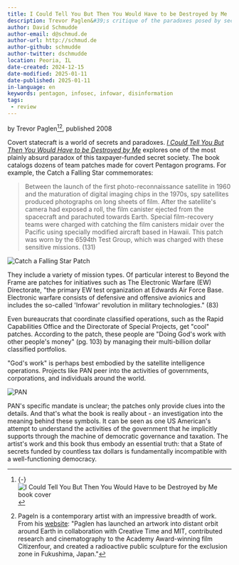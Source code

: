```yaml
---
title: I Could Tell You But Then You Would Have to be Destroyed by Me
description: Trevor Paglen&#39;s critique of the paradoxes posed by secret operations, one patch at a time.
author: David Schmudde
author-email: d@schmud.de
author-url: http://schmud.de
author-github: schmudde
author-twitter: dschmudde
location: Peoria, IL
date-created: 2024-12-15
date-modified: 2025-01-11
date-published: 2025-01-11
in-language: en
keywords: pentagon, infosec, infowar, disinformation
tags:
 - review
---
```


by Trevor Paglen[^cover][^paglen], published 2008

[^cover]: {-} ![*I Could Tell You But Then You Would Have to be Destroyed by Me* book cover](/img/book-covers/i-could-tell-you-but-then/book-cover.jpg)
[^paglen]: Pageln is a contemporary artist with an impressive breadth of work. From his [website](https://paglen.studio/bio/): "Paglen has launched an artwork into distant orbit around Earth in collaboration with Creative Time and MIT, contributed research and cinematography to the Academy Award-winning film Citizenfour, and created a radioactive public sculpture for the exclusion zone in Fukushima, Japan."

Covert statecraft is a world of secrets and paradoxes. *[I Could Tell You But Then You Would Have to be Destroyed by Me](https://openlibrary.org/books/OL12338972M/I_Could_Tell_You_but_Then_You_Would_Have_to_Be_Destroyed_by_Me)* explores one of the most plainly absurd paradox of this taxpayer-funded secret society. The book catalogs dozens of team patches made for covert Pentagon programs. For example, the Catch a Falling Star commemorates:

> Between the launch of the first photo-reconnaissance satellite in 1960 and the maturation of digital imaging chips in the 1970s, spy satellites produced photographs on long sheets of film. After the satellite's camera had exposed a roll, the film canister ejected from the spacecraft and parachuted towards Earth. Special film-recovery teams were charged with catching the film canisters midair over the Pacific using specially modified aircraft based in Hawaii. This patch was worn by the 6594th Test Group, which was charged with these sensitive missions. (131)

![Catch a Falling Star Patch](/img/book-covers/i-could-tell-you-but-then/catch-a-falling-star.jpg)

They include a variety of mission types. Of particular interest to Beyond the Frame are patches for initiatives such as The Electronic Warfare (EW) Directorate, "the primary EW test organization at Edwards Air Force Base. Electronic warfare consists of defensive and offensive avionics and includes the so-called 'Infowar' revolution in military technologies." (83)

Even bureaucrats that coordinate classified operations, such as the Rapid Capabilities Office and the Directorate of Special Projects, get "cool" patches. According to the patch, these people are "Doing God's work with other people's money" (pg. 103) by managing their multi-billion dollar classified portfolios.

"God's work" is perhaps best embodied by the satellite intelligence operations. Projects like PAN peer into the activities of governments, corporations, and individuals around the world.

![PAN](/img/book-covers/i-could-tell-you-but-then/pan.jpg)

PAN's specific mandate is unclear; the patches only provide clues into the details. And that's what the book is really about - an investigation into the meaning behind these symbols. It can be seen as one US American's attempt to understand the activities of the government that he implicitly supports through the machine of democratic governance and taxation. The artist's work and this book thus embody an essential truth: that a State of secrets funded by countless tax dollars is fundamentally incompatible with a well-functioning democracy.

